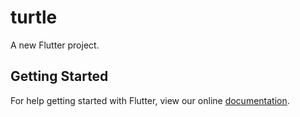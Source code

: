 # turtle

A new Flutter project.

## Getting Started

For help getting started with Flutter, view our online
[documentation](https://flutter.io/).
